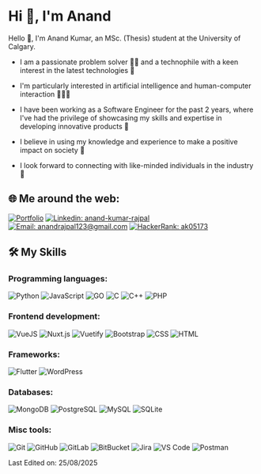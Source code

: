 # Hi 👋, I'm Anand

Hello 👋, I'm Anand Kumar, an MSc. (Thesis) student at the University of Calgary.

- I am a passionate problem solver 💪💡 and a technophile with a keen interest in the latest technologies 🚀

- I'm particularly interested in artificial intelligence and human-computer interaction 👨‍💻💪 

- I have been working as a Software Engineer for the past 2 years, where I've had the privilege of showcasing my skills and expertise in developing innovative products 🌟 

- I believe in using my knowledge and experience to make a positive impact on society 🌱

- I look forward to connecting with like-minded individuals in the industry 🤝 

## 🌐 Me around the web:

[![Portfolio](https://img.shields.io/badge/personal%20portfolio-000?style=for-the-badge)](https://anandkumarrajpal.github.io) [![Linkedin: anand-kumar-rajpal](https://img.shields.io/badge/LinkedIn-000?style=for-the-badge&logo=linkedin)](https://www.linkedin.com/in/anand-kumar-rajpal/) [![Email: anandrajpal123@gmail.com](https://img.shields.io/badge/Email-000?style=for-the-badge&logo=gmail)](mailto:anandrajpal123@gmail.com) [![HackerRank: ak05173](https://img.shields.io/badge/hackerrank-000?style=for-the-badge&logo=hackerrank)](https://www.hackerrank.com/ak05173)

## 🛠️ My Skills

### Programming languages:

![Python](https://img.shields.io/badge/-Python-000?style=for-the-badge&logo=Python)
![JavaScript](https://img.shields.io/badge/-JavaScript-000?style=for-the-badge&logo=JavaScript)
![GO](https://img.shields.io/badge/-GO-000?style=for-the-badge&logo=Go)
![C](https://img.shields.io/badge/-C-000?style=for-the-badge&logo=c)
![C++](https://img.shields.io/badge/-C++-000?style=for-the-badge&logo=cplusplus)
![PHP](https://img.shields.io/badge/-PHP-000?style=for-the-badge&logo=PHP)

### Frontend development:
![VueJS](https://img.shields.io/badge/-VueJS-000?style=for-the-badge&logo=vuedotjs)
![Nuxt.js](https://img.shields.io/badge/-Nuxt.js-000?style=for-the-badge&logo=Nuxt.js)
![Vuetify](https://img.shields.io/badge/-Vuetify-000?style=for-the-badge&logo=vuetify)
![Bootstrap](https://img.shields.io/badge/-Bootstrap-000?style=for-the-badge&logo=bootstrap)
![CSS](https://img.shields.io/badge/-CSS-000?style=for-the-badge&logo=CSS3)
![HTML](https://img.shields.io/badge/-HTML-000?style=for-the-badge&logo=HTML5)

### Frameworks: 
![Flutter](https://img.shields.io/badge/-Flutter-000?style=for-the-badge&logo=Flutter)
![WordPress](https://img.shields.io/badge/-WordPress-000?style=for-the-badge&logo=WordPress)

### Databases:
![MongoDB](https://img.shields.io/badge/-MongoDB-000?style=for-the-badge&logo=MongoDB)
![PostgreSQL](https://img.shields.io/badge/-PostgreSQL-000?style=for-the-badge&logo=PostgreSQL)
![MySQL](https://img.shields.io/badge/-MySQL-000?style=for-the-badge&logo=MySQL)
![SQLite](https://img.shields.io/badge/-SQLite-000?style=for-the-badge&logo=SQLite)

### Misc tools:
![Git](https://img.shields.io/badge/-Git-000?style=for-the-badge&logo=Git)
![GitHub](https://img.shields.io/badge/-GitHub-000?style=for-the-badge&logo=GitHub)
![GitLab](https://img.shields.io/badge/-GitLab-000?style=for-the-badge&logo=GitLab)
![BitBucket](https://img.shields.io/badge/-BitBucket-000?style=for-the-badge&logo=BitBucket)
![Jira](https://img.shields.io/badge/-Jira-000?style=for-the-badge&logo=Jira)
![VS Code](https://img.shields.io/badge/-VS%20Code-000?style=for-the-badge&logo=Visual-Studio-Code)
![Postman](https://img.shields.io/badge/-Postman-000?style=for-the-badge&logo=Postman)

<!-- ### SRE & DevOps:
![AWS](https://img.shields.io/badge/-AWS-000?&logo=Amazon-AWS)
![Azure](https://img.shields.io/badge/-Azure-000?&logo=Microsoft-Azure)
![Terraform](https://img.shields.io/badge/-Terraform-000?&logo=Terraform)
![Kubernetes](https://img.shields.io/badge/-Kubernetes-000?&logo=Kubernetes)
![Consul](https://img.shields.io/badge/-Consul-000?&logo=Consul)
![Prometheus](https://img.shields.io/badge/-Prometheus-000?&logo=Prometheus)
![Grafana](https://img.shields.io/badge/-Grafana-000?&logo=Grafana)
![Nginx](https://img.shields.io/badge/-Nginx-000?&logo=Nginx)
![Chef](https://img.shields.io/badge/-Chef-000?&logo=Chef)
 -->
Last Edited on: 25/08/2025

<!--
**AnandKumarRajpal/AnandKumarRajpal** is a ✨ _special_ ✨ repository because its `README.md` (this file) appears on your GitHub profile.

Here are some ideas to get you started:

- 🔭 I’m currently working on ...
- 🌱 I’m currently learning ...
- 👯 I’m looking to collaborate on ...
- 🤔 I’m looking for help with ...
- 💬 Ask me about ...
- 📫 How to reach me: ...
- 😄 Pronouns: ...
- ⚡ Fun fact: ...
-->
